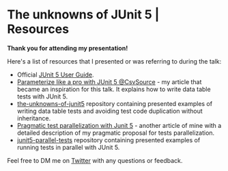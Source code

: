# The unknowns of JUnit 5 | Resources

**Thank you for attending my presentation!** 

Here's a list of resources that I presented or was referring to during the talk:
- Official [JUnit 5 User Guide](https://junit.org/junit5/docs/current/user-guide/).
- [Parameterize like a pro with JUnit 5 @CsvSource](https://mikemybytes.com/2021/10/19/parameterize-like-a-pro-with-junit-5-csvsource/) - my article
that became an inspiration for this talk. It explains how to write data table tests with JUnit 5.
- [the-unknowns-of-junit5](https://github.com/mikemybytes/the-unknowns-of-junit5) repository containing presented 
examples of writing data table tests and avoiding test code duplication without inheritance.
- [Pragmatic test parallelization with Junit 5](https://mikemybytes.com/2021/11/24/pragmatic-test-parallelization-with-junit5/) - another
article of mine with a detailed description of my pragmatic proposal for tests parallelization.
- [junit5-parallel-tests](https://github.com/mikemybytes/junit5-parallel-tests) repository containing presented examples
of running tests in parallel with JUnit 5.

Feel free to DM me on [Twitter](https://twitter.com/mikemybytes) with any questions or feedback.
